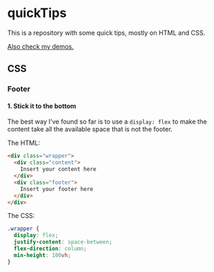 # quickTips

This is a repository with some quick tips, mostly on HTML and CSS.

[Also check my demos.](https://github.com/andrerferrer/dedemos)

## CSS
### Footer
#### 1. Stick it to the bottom

The best way I've found so far is to use a `display: flex` to make the content take all the available space that is not the footer. 

The HTML:
```HTML
<div class="wrapper">
  <div class="content">
    Insert your content here
  </div>
  <div class="footer">
    Insert your footer here
  </div>
</div>
```

The CSS:
```CSS
.wrapper {
  display: flex;
  justify-content: space-between;
  flex-direction: column;  
  min-height: 100vh;
}
```
